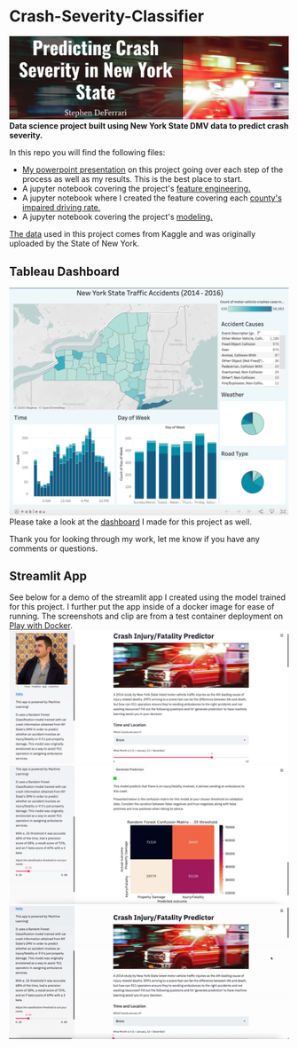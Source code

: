 # Crash-Severity-Classifier
![header](crash_header.png)
**Data science project built using New York State DMV data to predict crash severity.**

In this repo you will find the following files:
* [My powerpoint presentation](https://github.com/S-DeFerrari/Crash-Severity-Classifier/blob/master/Predicting%20Crash%20Severity%20in%20New%20York%20State%20(1).pdf) on this project going over each step of the process as well as my results. This is the best place to start. 
* A jupyter notebook covering the project's [feature engineering.](https://github.com/S-DeFerrari/Crash-Severity-Classifier/blob/master/Project%203%20Engineering.ipynb)
* A jupyter notebook where I created the feature covering each [county's impaired driving rate.](https://github.com/S-DeFerrari/Crash-Severity-Classifier/blob/master/Data%20Wrangling%20-%20Counties%20Impaired.ipynb)
* A jupyter notebook covering the project's [modeling.](https://github.com/S-DeFerrari/Crash-Severity-Classifier/blob/master/Project%203%20-%20Modeling.ipynb)

[The data](https://www.kaggle.com/new-york-state/nys-motor-vehicle-crashes-and-insurance-reduction) used in this project comes from Kaggle and was originally uploaded by the State of New York. 

## Tableau Dashboard 
![Screenshot](tableau_dash.png)
Please take a look at the [dashboard](https://public.tableau.com/profile/stephen.deferrari#!/vizhome/Project3_15965979112260/Dashboard1) I made for this project as well. 

Thank you for looking through my work, let me know if you have any comments or questions.

## Streamlit App 
See below for a demo of the streamlit app I created using the model trained for this project. I further put the app inside of a docker image for ease of running. The screenshots and clip are from a test container deployment on [Play with Docker](https://labs.play-with-docker.com/). 
![demo](ss1.png)
![demo](ss2.png)
![demo](app_gif.gif)

